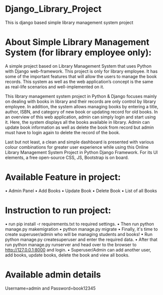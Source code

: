 # Django_Library_Project
This is django based simple library management system project

# About Simple Library Management System (for library employee only):
A simple project based on Library Management System that uses Python with Django web-framework. This project is only for library employee. It has some of the important features that will allow the users to manage the book records. This system as well as the web application’s concept is the same as real-life scenarios and well-implemented on it.

This library management system project in Python & Django focuses mainly on dealing with books in library and their records are only control by library employee. In addition, the system allows managing books by entering a title, author, ISBN, and category of new book or updating record for old books. In an overview of this web application, admin can simply login and start using it. Here, the system displays all the books available in library. Admin can update book information as well as delete the book from record but admin must have to login again to delete the record of the book.

Last but not least, a clean and simple dashboard is presented with various colour combinations for greater user experience while using this Online Library Management System Project in Python Django Framework. For its UI elements, a free open-source CSS, JS, Bootstrap is on board.

# Available Feature in project:
•	Admin Panel
•	Add Books
•	Update Book
•	Delete Book
•	List of all Books

# Instruction to run project:
•	run pip install -r requirements.txt to required settings. 
•	Then run python manage.py makemigration 
•	python manage.py migrate
•	Finally, it's time to create superuser/admin who will be managing students and books! 
•	Run python manage.py createsuperuser and enter the required data. 
•	After that run python manage.py runserver and head over to the browser to http://127.0.0.1:8000 and login.
•	Superuser/Admin can add another user, add books, update books, delete the book and view all books.

# Available admin details
Username=admin
and
Password=book12345
